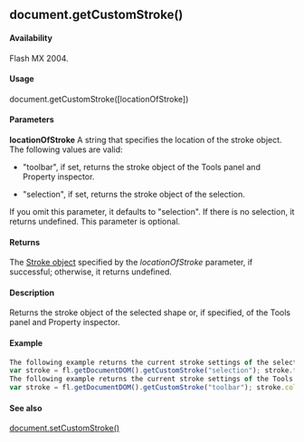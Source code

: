 ## document.getCustomStroke()

#### Availability

Flash MX 2004.

#### Usage

document.getCustomStroke([locationOfStroke])

#### Parameters

**locationOfStroke** A string that specifies the location of the stroke object. The following values are valid:

-   "toolbar", if set, returns the stroke object of the Tools panel and Property inspector.

-   "selection", if set, returns the stroke object of the selection.

If you omit this parameter, it defaults to "selection". If there is no selection, it returns undefined. This parameter is optional.

#### Returns

The [Stroke object](../Stroke_object/stroke_summary.md) specified by the *locationOfStroke* parameter, if successful; otherwise, it returns undefined.

#### Description

Returns the stroke object of the selected shape or, if specified, of the Tools panel and Property inspector.

#### Example

```javascript
The following example returns the current stroke settings of the selection and changes the stroke thickness to 2:
var stroke = fl.getDocumentDOM().getCustomStroke("selection"); stroke.thickness = 2; fl.getDocumentDOM().setCustomStroke(stroke);
The following example returns the current stroke settings of the Tools panel and Property inspector and sets the stroke color to red:
var stroke = fl.getDocumentDOM().getCustomStroke("toolbar"); stroke.color = "#FF0000"; fl.getDocumentDOM().setCustomStroke(stroke);

```
#### See also

[document.setCustomStroke()](../Document_object/docum480.md)
